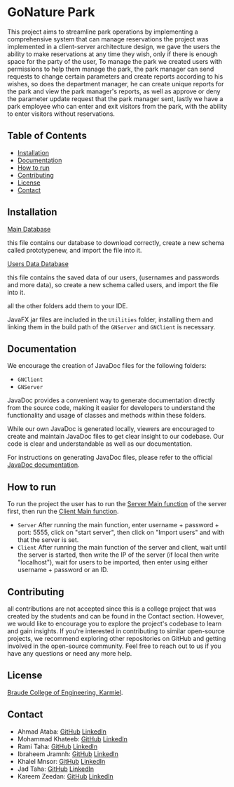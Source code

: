 # GoNature Park
This project aims to streamline park operations by implementing a comprehensive system that can manage reservations
the project was implemented in a client-server architecture design, we gave the users the ability to make reservations
at any time they wish, only if there is enough space for the party of the user, To manage the park we created users 
with permissions to help them manage the park, the park manager can send requests to change certain parameters and create
reports according to his wishes, so does the department manager, he can create unique reports for the park and view the 
park manager's reports, as well as approve or deny the parameter update request that the park manager sent, lastly we have
a park employee who can enter and exit visitors from the park, with the ability to enter visitors without reservations.


## Table of Contents

- [Installation](#installation)
- [Documentation](#document)
- [How to run](#how-to-run)
- [Contributing](#contributing)
- [License](#license)
- [Contact](#contact)


## Installation
[Main Database](prototypenew.sql)

this file contains our database to download correctly, create a new schema called prototypenew, and import the file into it.

[Users Data Database](users.sql)

this file contains the saved data of our users, (usernames and passwords and more data), so create a new schema called users, and import the file into it.

all the other folders add them to your IDE.

JavaFX jar files are included in the `Utilities` folder, installing them and linking them in the build path of the `GNServer` and `GNClient` is necessary.

## Documentation

We encourage the creation of JavaDoc files for the following folders:

- `GNClient`
- `GNServer`

JavaDoc provides a convenient way to generate documentation directly from the source code, making it easier for developers to understand the functionality and usage of classes and methods within these folders.

While our own JavaDoc is generated locally, viewers are encouraged to create and maintain JavaDoc files to get clear insight to our codebase. Our code is clear and understandable as well as our documentation.

For instructions on generating JavaDoc files, please refer to the official [JavaDoc documentation](https://docs.oracle.com/javase/8/docs/technotes/tools/windows/javadoc.html).

## How to run
To run the project the user has to run the [Server Main function](ServerUI.java) of the server first, then run the [Client Main function](ClientUI.java).

- `Server` After running the main function, enter username + password + port: 5555, click on "start server", then click on "Import users" and with that the server is set.
- `Client` After running the main function of the server and client, wait until the server is started, then write the IP of the server (if local then write "localhost"), wait for users to be imported, then enter using either username + password or an ID.

## Contributing
all contributions are not accepted since this is a college project that was created by the students and can be found in the Contact section. However, we would like to encourage you to explore the project's codebase to learn and gain insights.
If you're interested in contributing to similar open-source projects, we recommend exploring other repositories on GitHub and getting involved in the open-source community.
Feel free to reach out to us if you have any questions or need any more help.


## License
[Braude College of Engineering, Karmiel](https://w3.braude.ac.il/?lang=en).


## Contact

- Ahmad Ataba: [GitHub](https://github.com/Ataba29) [LinkedIn](https://www.linkedin.com/in/ahmad-ataba-08111a270/)
- Mohammad Khateeb: [GitHub](https://github.com/khalelmnsor) [LinkedIn](https://www.linkedin.com/in/mohammad-khateeb-891332303/)
- Rami Taha: [GitHub]() [LinkedIn](https://www.linkedin.com/in/rami-taha-234871273/)
- Ibraheem Jramnh: [GitHub](https://github.com/ibraheemjr21) [LinkedIn](https://www.linkedin.com/in/ibraheem-jr-b9ba86278)
- Khalel Mnsor: [GitHub](https://github.com/khalelmnsor) [LinkedIn](https://www.linkedin.com/in/mnsor-khalel-128535273/)
- Jad Taha: [GitHub](https://github.com/jaytaa) [LinkedIn](https://www.linkedin.com/in/jad-taha-b1aa23199/)
- Kareem Zeedan: [GitHub](https://github.com/SharkZeedan) [LinkedIn](https://www.linkedin.com/in/kareem-zeedan-81baab273/)

